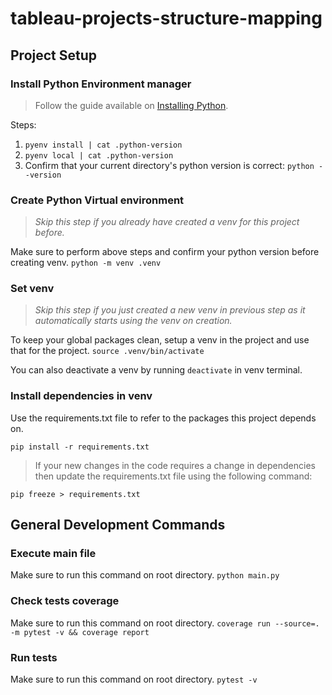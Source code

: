 # tableau-projects-structure-mapping

## Project Setup

### Install Python Environment manager
> Follow the guide available on [Installing Python](https://testdriven.io/blog/python-environments/).

Steps:
1. `pyenv install | cat .python-version`
2. `pyenv local | cat .python-version`
3. Confirm that your current directory's python version is correct:
`python --version`


### Create Python Virtual environment
> _Skip this step if you already have created a venv for this project before._

Make sure to perform above steps and confirm your python version before creating venv.
`python -m venv .venv`

### Set venv
> _Skip this step if you just created a new venv in previous step as it automatically starts using the venv on creation._

To keep your global packages clean, setup a venv in the project and use that for the project.
`source .venv/bin/activate`

You can also deactivate a venv by running `deactivate` in venv terminal.


### Install dependencies in venv
Use the requirements.txt file to refer to the packages this project depends on.

`pip install -r requirements.txt`

> If your new changes in the code requires a change in dependencies then update the requirements.txt file using the following command:

`pip freeze > requirements.txt`

## General Development Commands

### Execute main file
Make sure to run this command on root directory.
`python main.py`

### Check tests coverage
Make sure to run this command on root directory.
`coverage run --source=. -m pytest -v && coverage report`

### Run tests
Make sure to run this command on root directory.
`pytest -v`
